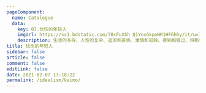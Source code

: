 ```yaml
---
pageComponent: 
  name: Catalogue
  data: 
    key: 07.忧伤的年轻人
    imgUrl: https://ss1.bdstatic.com/70cFuXSh_Q1YnxGkpoWK1HF6hhy/it/u=789422441,3056843742&fm=26&gp=0.jpg
    description: 生活的多样、人性的复杂、追求和妥协、激情和孤独、得到和错过、将那些年轻人的忧伤，定格在了那个爵士乐时代的美妙乐章里。
title: 忧伤的年轻人
sidebar: false
article: false
comment: false
editLink: false
date: 2021-02-07 17:18:22
permalink: /idealism/kaimo/
---
```

